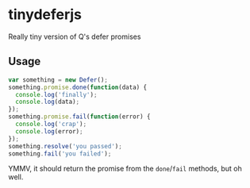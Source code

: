 tinydeferjs
===========

Really tiny version of Q's defer promises

## Usage

```javascript
var something = new Defer();
something.promise.done(function(data) {
  console.log('finally');
  console.log(data);
});
something.promise.fail(function(error) {
  console.log('crap');
  console.log(error);
});
something.resolve('you passed');
something.fail('you failed');
```

YMMV, it should return the promise from the `done`/`fail` methods, but oh well.
